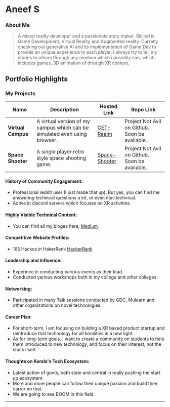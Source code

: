 # Aneef S

### About Me

> A mixed reality developer and a passionate story maker.
> Skilled in Game Development, Virtual Reality and Augmented reality.
> Curretly checking out generative AI and its implementation of Game Dev to provide an unique experience to each player.
> I always try to tell my stories to others through any medium which i possibly can, which includes games, 3D animation of through XR content.
> 


## Portfolio Highlights

### My Projects

| Name                | Description                                                               | Hosted Link                              | Repo Link                                                      |
|---------------------|---------------------------------------------------------------------------|------------------------------------------|----------------------------------------------------------------|
| **Virtual Campus**  | A virtual version of my campus which can be simulated even using browser. | [CET-Realm](https://aneef-s.itch.io/cet)    | Project Not Avil on Github. Soon be available.             |
| **Space Shooter**  | A single player retro style space shooting game.                           | [Space-Shooter](https://aneef-s.itch.io/space-shooter)    | Project Not Avil on Github. Soon be available.               |




#### History of Community Engagement:

-  Professional reddit user (I just made that up). But yes, you can find me answering techincal questions a lot, or even non-technical.
-  Active in discord servers which focuses on XR activities.
#### Highly Visible Technical Content:

-  You can find all my bloges here, [Medium](https://medium.com/@aneefchulu205)
  

#### Competitive Website Profiles:

- 165 Hackos in HakerRank [HackerRank](https://www.hackerrank.com/profile/aneefchulu205)

#### Leadership and Influence:

- Experince in conducting various events as their lead.
- Conducted various workshops both in my college and other colleges.


#### Networking:

- Participated in many Talk sessions conducted by GDC, Mulearn and other organizations on novel technologies.

#### Career Plan:

- For short-term, I am focusing on bulding a XR based product startup and reintroduce that technology for all keralities in a new light.
- As for long-term goals, I want to create a community on students to help them introduced to new technology, and focus on their interest, not the stack itself.

#### Thoughts on Kerala's Tech Ecosystem:

- Latest action of govts, both state and central in really pushing the start up ecosystem.
- More and more people can follow their unique passion and build thier carrer on that.
- We are going to see BOOM in this field.


---
